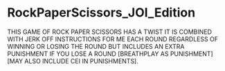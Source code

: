 # RockPaperScissors_JOI_Edition
THIS GAME OF ROCK PAPER SCISSORS HAS A TWIST IT IS COMBINED WITH JERK OFF INSTRUCTIONS FOR ME EACH ROUND REGARDLESS OF WINNING OR LOSING THE ROUND BUT INCLUDES AN EXTRA PUNISHMENT IF YOU LOSE A ROUND [BREATHPLAY AS PUNISHMENT][MAY ALSO INCLUDE CEI IN PUNISHMENTS].
